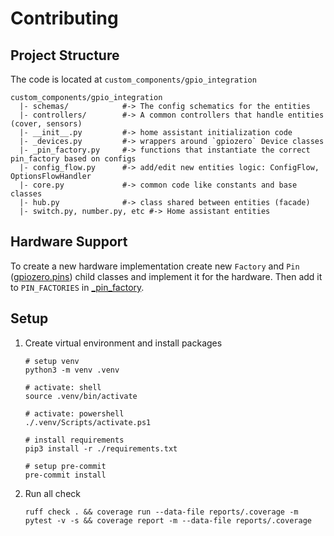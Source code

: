 <!-- cspell:ignore venv -->
# Contributing

## Project Structure

The code is located at `custom_components/gpio_integration`

```shell
custom_components/gpio_integration
  |- schemas/            #-> The config schematics for the entities
  |- controllers/        #-> A common controllers that handle entities (cover, sensors)
  |- __init__.py         #-> home assistant initialization code
  |- _devices.py         #-> wrappers around `gpiozero` Device classes
  |- _pin_factory.py     #-> functions that instantiate the correct pin_factory based on configs
  |- config_flow.py      #-> add/edit new entities logic: ConfigFlow, OptionsFlowHandler
  |- core.py             #-> common code like constants and base classes
  |- hub.py              #-> class shared between entities (facade)
  |- switch.py, number.py, etc #-> Home assistant entities
```

## Hardware Support

To create a new hardware implementation create new `Factory` and `Pin` ([gpiozero.pins](https://github.com/gpiozero/gpiozero/blob/master/gpiozero/pins/__init__.py)) child classes and implement it for the hardware. Then add it to `PIN_FACTORIES` in [_pin_factory](./_pin_factory.py).

## Setup

1. Create virtual environment and install packages

   ```shell
   # setup venv
   python3 -m venv .venv

   # activate: shell
   source .venv/bin/activate

   # activate: powershell
   ./.venv/Scripts/activate.ps1

   # install requirements
   pip3 install -r ./requirements.txt

   # setup pre-commit
   pre-commit install
   ```

1. Run all check

   ```shell
   ruff check . && coverage run --data-file reports/.coverage -m pytest -v -s && coverage report -m --data-file reports/.coverage
   ```
